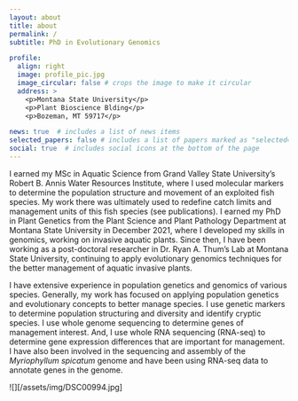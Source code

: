 ```yaml
---
layout: about
title: about
permalink: /
subtitle: PhD in Evolutionary Genomics

profile:
  align: right
  image: profile_pic.jpg
  image_circular: false # crops the image to make it circular
  address: >
    <p>Montana State University</p>
    <p>Plant Bioscience Blding</p>
    <p>Bozeman, MT 59717</p>

news: true  # includes a list of news items
selected_papers: false # includes a list of papers marked as "selected={true}"
social: true  # includes social icons at the bottom of the page
---
```


I earned my MSc in Aquatic Science from Grand Valley State University’s Robert B. Annis Water Resources Institute, where I used molecular markers to determine the population structure and movement of an exploited fish species. My work there was ultimately used to redefine catch limits and management units of this fish species (see publications). I earned my PhD in Plant Genetics from the Plant Science and Plant Pathology Department at Montana State University in December 2021, where I developed my skills in genomics, working on invasive aquatic plants. Since then, I have been working as a post-doctoral researcher in Dr. Ryan A. Thum’s Lab at Montana State University, continuing to apply evolutionary genomics techniques for the better management of aquatic invasive plants. 

I have extensive experience in population genetics and genomics of various species. Generally, my work has focused on applying population genetics and evolutionary concepts to better manage species. I use genetic markers to determine population structuring and diversity and identify cryptic species. I use whole genome sequencing to determine genes of management interest. And, I use whole RNA sequencing (RNA-seq) to determine gene expression differences that are important for management. I have also been involved in the sequencing and assembly of the *Myriophyllum spicatum* genome and have been using RNA-seq data to annotate genes in the genome. 

![][/assets/img/DSC00994.jpg]